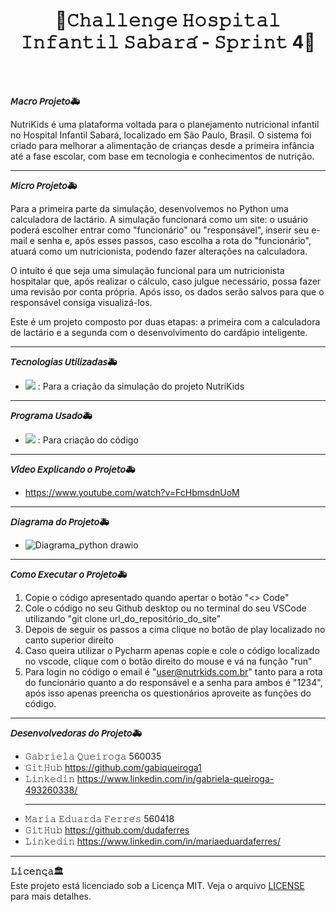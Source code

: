 <h1 align="center">🏥𝙲𝚑𝚊𝚕𝚕𝚎𝚗𝚐𝚎 𝙷𝚘𝚜𝚙𝚒𝚝𝚊𝚕 𝙸𝚗𝚏𝚊𝚗𝚝𝚒𝚕 𝚂𝚊𝚋𝚊𝚛𝚊́ - 𝚂𝚙𝚛𝚒𝚗𝚝 4🏥</h1>

<br>
<br>

**𝘔𝘢𝘤𝘳𝘰 𝘗𝘳𝘰𝘫𝘦𝘵𝘰🚑**  

NutriKids é uma plataforma voltada para o planejamento nutricional infantil no Hospital Infantil Sabará, localizado em São Paulo, Brasil. O sistema foi criado para melhorar a alimentação de crianças desde a primeira infância até a fase escolar, com base em tecnologia e conhecimentos de nutrição.

<hr>

**𝘔𝘪𝘤𝘳𝘰 𝘗𝘳𝘰𝘫𝘦𝘵𝘰🚑**  

Para a primeira parte da simulação, desenvolvemos no Python uma calculadora de lactário. A simulação funcionará como um site: o usuário poderá escolher entrar como "funcionário" ou "responsável", inserir seu e-mail e senha e, após esses passos, caso escolha a rota do "funcionário", atuará como um nutricionista, podendo fazer alterações na calculadora.

O intuito é que seja uma simulação funcional para um nutricionista hospitalar que, após realizar o cálculo, caso julgue necessário, possa fazer uma revisão por conta própria. Após isso, os dados serão salvos para que o responsável consiga visualizá-los.

Este é um projeto composto por duas etapas: a primeira com a calculadora de lactário e a segunda com o desenvolvimento do cardápio inteligente.

<hr>

**𝘛𝘦𝘤𝘯𝘰𝘭𝘰𝘨𝘪𝘢𝘴 𝘜𝘵𝘪𝘭𝘪𝘻𝘢𝘥𝘢𝘴🚑**  

- <img src="https://skillicons.dev/icons?i=python" />  : Para a criação da simulação do projeto NutriKids
  
<hr>

**𝘗𝘳𝘰𝘨𝘳𝘢𝘮𝘢 𝘜𝘴𝘢𝘥𝘰🚑**  

- <img src="https://skillicons.dev/icons?i=vscode" />  : Para criação do código
  
<hr>

**𝘝𝘪́𝘥𝘦𝘰 𝘌𝘹𝘱𝘭𝘪𝘤𝘢𝘯𝘥𝘰 𝘰 𝘗𝘳𝘰𝘫𝘦𝘵𝘰🚑**

- https://www.youtube.com/watch?v=FcHbmsdnUoM

<hr>

**𝘋𝘪𝘢𝘨𝘳𝘢𝘮𝘢 𝘥𝘰 𝘗𝘳𝘰𝘫𝘦𝘵𝘰🚑**

- ![Diagrama_python drawio](https://github.com/user-attachments/assets/960b3f8b-8055-4b6d-80f2-e5bcbaaaa0a5)


<hr>

**𝘊𝘰𝘮𝘰 𝘌𝘹𝘦𝘤𝘶𝘵𝘢𝘳 𝘰 𝘗𝘳𝘰𝘫𝘦𝘵𝘰🚑**  

1. Copie o código apresentado quando apertar o botão "<> Code"
2. Cole o código no seu Github desktop ou no terminal do seu VSCode utilizando "git clone url_do_repositório_do_site"
3. Depois de seguir os passos a cima clique no botão de play localizado no canto superior direito
4. Caso queira utilizar o Pycharm apenas copie e cole o código localizado no vscode, clique com o botão direito do mouse e vá na função "run"
5. Para login no código o email é "user@nutrkids.com.br" tanto para a rota do funcionário quanto a do responsável e a senha para ambos é "1234", após isso apenas preencha os questionários aproveite as funções do código. 

<hr>

**𝘋𝘦𝘴𝘦𝘯𝘷𝘰𝘭𝘷𝘦𝘥𝘰𝘳𝘢𝘴 𝘥𝘰 𝘗𝘳𝘰𝘫𝘦𝘵𝘰🚑**

- 𝙶𝚊𝚋𝚛𝚒𝚎𝚕𝚊 𝚀𝚞𝚎𝚒𝚛𝚘𝚐𝚊      560035
- 𝙶𝚒𝚝𝙷𝚞𝚋    https://github.com/gabiqueiroga1
- 𝙻𝚒𝚗𝚔𝚎𝚍𝚒𝚗   https://www.linkedin.com/in/gabriela-queiroga-493260338/
  <hr>
- 𝙼𝚊𝚛𝚒𝚊 𝙴𝚍𝚞𝚊𝚛𝚍𝚊 𝙵𝚎𝚛𝚛𝚎́𝚜   560418
- 𝙶𝚒𝚝𝙷𝚞𝚋    https://github.com/dudaferres
- 𝙻𝚒𝚗𝚔𝚎𝚍𝚒𝚗   https://www.linkedin.com/in/mariaeduardaferres/

<hr>

**𝙻𝚒𝚌𝚎𝚗𝚌̧𝚊🏛️**  
Este projeto está licenciado sob a Licença MIT. Veja o arquivo [LICENSE](./LICENSE) para mais detalhes.
